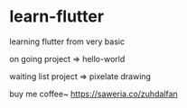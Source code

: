 # learn-flutter
learning flutter from very basic

on going project
=> hello-world

waiting list project
=> pixelate drawing

buy me coffee~
https://saweria.co/zuhdalfan
